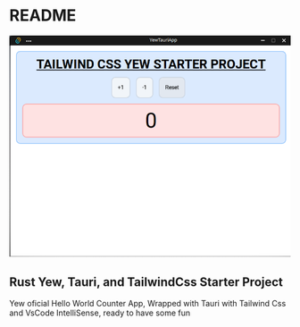 # README

![image](assets/2022-03-21-21-12-43.png)

## Rust Yew, Tauri, and TailwindCss Starter Project

Yew oficial Hello World Counter App, Wrapped with Tauri with Tailwind Css and VsCode IntelliSense, ready to have some fun